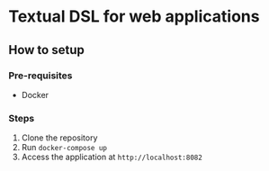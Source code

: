 # Textual DSL for web applications

## How to setup

### Pre-requisites

-   Docker

### Steps

1. Clone the repository
2. Run `docker-compose up`
3. Access the application at `http://localhost:8082`
